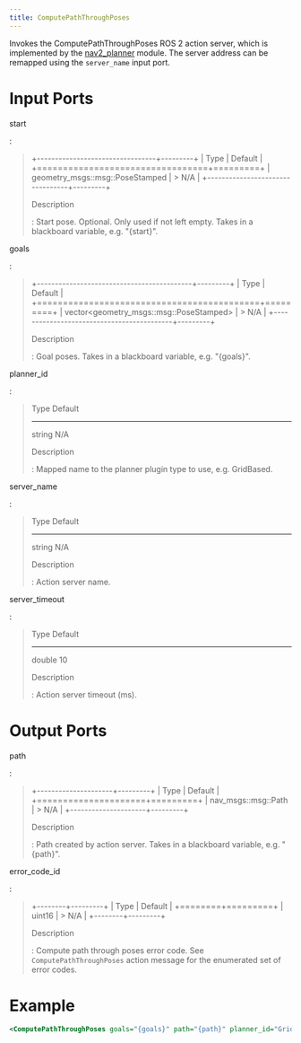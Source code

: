 ```yaml
---
title: ComputePathThroughPoses
---
```


Invokes the ComputePathThroughPoses ROS 2 action server, which is implemented by the [nav2_planner](https://github.com/ros-planning/navigation2/tree/main/nav2_planner) module. The server address can be remapped using the `server_name` input port.

# Input Ports

start

:   

> +---------------------------------+---------+
> | Type                            | Default |
> +=================================+=========+
> | geometry_msgs::msg::PoseStamped | > N/A   |
> +---------------------------------+---------+
>
> Description
>
> :   Start pose. Optional. Only used if not left empty. Takes in a blackboard variable, e.g. \"{start}\".

goals

:   

> +-------------------------------------------+---------+
> | Type                                      | Default |
> +===========================================+=========+
> | vector\<geometry_msgs::msg::PoseStamped\> | > N/A   |
> +-------------------------------------------+---------+
>
> Description
>
> :   Goal poses. Takes in a blackboard variable, e.g. \"{goals}\".

planner_id

:   

>   Type     Default
>   -------- ---------
>   string   N/A
>
> Description
>
> :   Mapped name to the planner plugin type to use, e.g. GridBased.

server_name

:   

>   Type     Default
>   -------- ---------
>   string   N/A
>
> Description
>
> :   Action server name.

server_timeout

:   

>   Type     Default
>   -------- ---------
>   double   10
>
> Description
>
> :   Action server timeout (ms).

# Output Ports

path

:   

> +---------------------+---------+
> | Type                | Default |
> +=====================+=========+
> | nav_msgs::msg::Path | > N/A   |
> +---------------------+---------+
>
> Description
>
> :   Path created by action server. Takes in a blackboard variable, e.g. \"{path}\".

error_code_id

:   

> +--------+---------+
> | Type   | Default |
> +========+=========+
> | uint16 | > N/A   |
> +--------+---------+
>
> Description
>
> :   Compute path through poses error code. See `ComputePathThroughPoses` action message for the enumerated set of error codes.

# Example

``` xml
<ComputePathThroughPoses goals="{goals}" path="{path}" planner_id="GridBased" server_name="ComputePathThroughPoses" server_timeout="10" error_code_id="{compute_path_error_code}"/>
```
